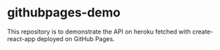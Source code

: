 # githubpages-demo
This repository is to demonstrate the API on heroku fetched with create-react-app deployed on GitHub Pages.
